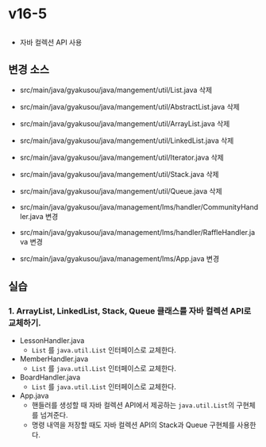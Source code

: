 # v16-5

##

- 자바 컬렉션 API 사용

## 변경 소스

- src/main/java/gyakusou/java/mangement/util/List.java 삭제
- src/main/java/gyakusou/java/mangement/util/AbstractList.java 삭제
- src/main/java/gyakusou/java/mangement/util/ArrayList.java 삭제 
- src/main/java/gyakusou/java/mangement/util/LinkedList.java 삭제
- src/main/java/gyakusou/java/mangement/util/Iterator.java 삭제 
- src/main/java/gyakusou/java/mangement/util/Stack.java 삭제
- src/main/java/gyakusou/java/mangement/util/Queue.java 삭제

- src/main/java/gyakusou/java/management/lms/handler/CommunityHandler.java 변경
- src/main/java/gyakusou/java/management/lms/handler/RaffleHandler.java 변경

- src/main/java/gyakusou/java/management/lms/App.java 변경  

  
## 실습

### 1. ArrayList, LinkedList, Stack, Queue 클래스를 자바 컬렉션 API로 교체하기.

- LessonHandler.java
  - `List` 를 `java.util.List` 인터페이스로 교체한다.
- MemberHandler.java
  - `List` 를 `java.util.List` 인터페이스로 교체한다.
- BoardHandler.java
  - `List` 를 `java.util.List` 인터페이스로 교체한다.
- App.java
  - 핸들러를 생성할 때 자바 컬렉션 API에서 제공하는 `java.util.List`의 구현체를 넘겨준다.
  - 명령 내역을 저장할 때도 자바 컬렉션 API의 Stack과 Queue 구현체를 사용한다.